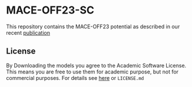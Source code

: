 # MACE-OFF23-SC

This repository contains the MACE-OFF23 potential as described in our recent [publication](https://arxiv.org/abs/2405.18171)

## License
By Downloading the models you agree to the Academic Software License. This means you are free to use them for academic purpose, but not for commercial purposes. For details see [here](https://github.com/gabor1/ASL) or `LICENSE.md`
